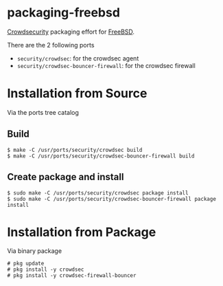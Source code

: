 # packaging-freebsd

[Crowdsecurity](https://github.com/crowdsecurity/crowdsec) packaging effort for
[FreeBSD](https://www.freebsd.org).

There are the 2 following ports
- `security/crowdsec`: for the crowdsec agent
- `security/crowdsec-bouncer-firewall`: for the crowdsec firewall

# Installation from Source

Via the ports tree catalog

## Build

```
$ make -C /usr/ports/security/crowdsec build
$ make -C /usr/ports/security/crowdsec-bouncer-firewall build
```

## Create package and install

```
$ sudo make -C /usr/ports/security/crowdsec package install
$ sudo make -C /usr/ports/security/crowdsec-bouncer-firewall package install
```

# Installation from Package

Via binary package

```
# pkg update
# pkg install -y crowdsec
# pkg install -y crowdsec-firewall-bouncer
```
